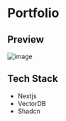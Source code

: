 # Portfolio #

## Preview ##
![image](https://github.com/user-attachments/assets/325a9b28-5ced-44e1-8ffe-b14d114cd0fd)

## Tech Stack ##
 - Nextjs
 - VectorDB
 - Shadcn
